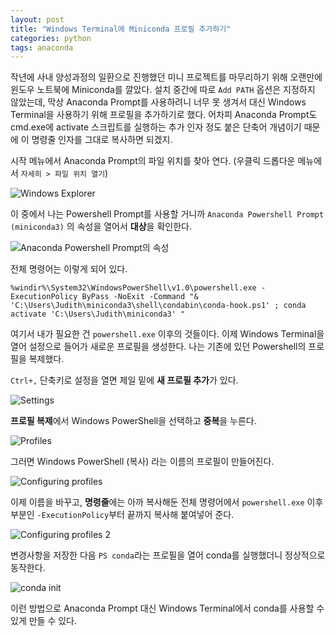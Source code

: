 ```yaml
---
layout: post
title: "Windows Terminal에 Miniconda 프로필 추가하기"
categories: python
tags: anaconda
---
```


작년에 사내 양성과정의 일환으로 진행했던 미니 프로젝트를 마무리하기 위해 오랜만에 윈도우 노트북에 Miniconda를 깔았다. 설치 중간에 따로 `Add PATH` 옵션은 지정하지 않았는데, 막상 Anaconda Prompt를 사용하려니 너무 못 생겨서 대신 Windows Terminal을 사용하기 위해 프로필을 추가하기로 했다. 어차피 Anaconda Prompt도 cmd.exe에 activate 스크립트를 실행하는 추가 인자 정도 붙은 단축어 개념이기 때문에 이 명령줄 인자를 그대로 복사하면 되겠지.

시작 메뉴에서 Anaconda Prompt의 파일 위치를 찾아 연다. (우클릭 드롭다운 메뉴에서 `자세히 > 파일 위치 열기`)

![Windows Explorer](/media/images/2021-09-21-02.png)

이 중에서 나는 Powershell Prompt를 사용할 거니까 `Anaconda Powershell Prompt (miniconda3)` 의 속성을 열어서 **대상**을 확인한다.

![Anaconda Powershell Prompt의 속성](/media/images/2021-09-21-03.png)

전체 명령어는 이렇게 되어 있다.

```
%windir%\System32\WindowsPowerShell\v1.0\powershell.exe -ExecutionPolicy ByPass -NoExit -Command "& 'C:\Users\Judith\miniconda3\shell\condabin\conda-hook.ps1' ; conda activate 'C:\Users\Judith\miniconda3' "
```

여기서 내가 필요한 건 `powershell.exe` 이후의 것들이다. 이제 Windows Terminal을 열어 설정으로 들어가 새로운 프로필을 생성한다. 나는 기존에 있던 Powershell의 프로필을 복제했다.

`Ctrl+,` 단축키로 설정을 열면 제일 밑에 **새 프로필 추가**가 있다.

![Settings](/media/images/2021-09-21-04.png)

**프로필 복제**에서 Windows PowerShell을 선택하고 **중복**을 누른다.

![Profiles](/media/images/2021-09-21-05.png)

그러면 Windows PowerShell (복사) 라는 이름의 프로필이 만들어진다.

![Configuring profiles](/media/images/2021-09-21-06.png)

이제 이름을 바꾸고, **명령줄**에는 아까 복사해둔 전체 명령어에서 `powershell.exe` 이후 부분인 `-ExecutionPolicy`부터 끝까지 복사해 붙여넣어 준다.

![Configuring profiles 2](/media/images/2021-09-21-07.png)

변경사항을 저장한 다음 `PS conda`라는 프로필을 열어 conda를 실행했더니 정상적으로 동작한다.

![conda init](/media/images/2021-09-21-08.png)

이런 방법으로 Anaconda Prompt 대신 Windows Terminal에서 conda를 사용할 수 있게 만들 수 있다.